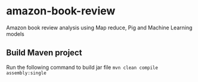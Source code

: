 # amazon-book-review
Amazon book review analysis using Map reduce, Pig and Machine Learning models

## Build Maven project
Run the following command to build jar file
`mvn clean compile assembly:single`